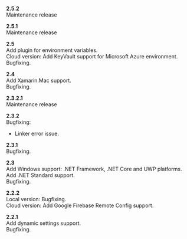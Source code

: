 **2.5.2**  
Maintenance release

**2.5.1**  
Maintenance release

**2.5**  
Add plugin for environment variables.  
Cloud version: Add KeyVault support for Microsoft Azure environment.  
Bugfixing.  

**2.4**  
Add Xamarin.Mac support.  
Bugfixing.  

**2.3.2.1**  
Maintenance release

**2.3.2**  
Bugfixing:  
- Linker error issue.  

**2.3.1**  
Bugfixing.  

**2.3**  
Add Windows support: .NET Framework, .NET Core and UWP platforms.  
Add .NET Standard support.  
Bugfixing.  

**2.2.2**  
Local version: Bugfixing.  
Cloud version: Add Google Firebase Remote Config support.  

**2.2.1**  
Add dynamic settings support.  
Bugfixing.  

